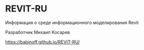 # REVIT-RU
Информация о среде информационного моделирования Revit

Разработчик Михаил Косарев

https://babinoff.github.io/REVIT-RU/
